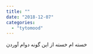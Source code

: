 ```yaml
---
title: ""
date: "2018-12-07"
categories: 
  - "tytomood"
---
```


خسته ام خسته از این گونه دوام آوردن
